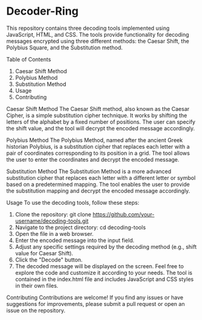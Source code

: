 # Decoder-Ring
This repository contains three decoding tools implemented using JavaScript, HTML, and CSS. The tools provide functionality for decoding messages encrypted using three different methods: the Caesar Shift, the Polybius Square, and the Substitution method.

Table of Contents
1. Caesar Shift Method
2. Polybius Method
3. Substitution Method
4. Usage
5. Contributing

Caesar Shift Method
The Caesar Shift method, also known as the Caesar Cipher, is a simple substitution cipher technique. It works by shifting the letters of the alphabet by a fixed number of positions. The user can specify the shift value, and the tool will decrypt the encoded message accordingly.

Polybius Method
The Polybius Method, named after the ancient Greek historian Polybius, is a substitution cipher that replaces each letter with a pair of coordinates corresponding to its position in a grid. The tool allows the user to enter the coordinates and decrypt the encoded message.

Substitution Method
The Substitution Method is a more advanced substitution cipher that replaces each letter with a different letter or symbol based on a predetermined mapping. The tool enables the user to provide the substitution mapping and decrypt the encoded message accordingly.

Usage
To use the decoding tools, follow these steps:

1. Clone the repository: git clone https://github.com/your-username/decoding-tools.git
2. Navigate to the project directory: cd decoding-tools
3. Open the file in a web browser.
4. Enter the encoded message into the input field.
5. Adjust any specific settings required by the decoding method (e.g., shift value for Caesar Shift).
6. Click the "Decode" button.
7. The decoded message will be displayed on the screen.
Feel free to explore the code and customize it according to your needs. The tool is contained in the index.html file and includes JavaScript and CSS styles in their own files.

Contributing
Contributions are welcome! If you find any issues or have suggestions for improvements, please submit a pull request or open an issue on the repository.
